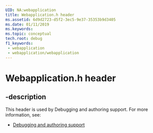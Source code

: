 ```yaml
---
UID: NA:webapplication
title: Webapplication.h header
ms.assetid: 6d9d2723-d5f2-3ec5-9e37-35353b9d3405
ms.date: 01/11/2019
ms.keywords: 
ms.topic: conceptual
tech.root: debug
f1_keywords:
 - webapplication
 - webapplication/webapplication
---
```


# Webapplication.h header


## -description

This header is used by Debugging and authoring support. For more information, see:

- [Debugging and authoring support](../_debug/index.md)

